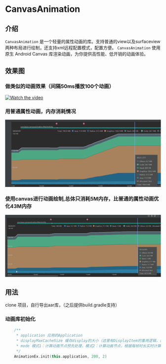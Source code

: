 # CanvasAnimation

## 介绍

`CanvasAnimation` 是一个轻量的属性动画的库。支持普通的view以及surfaceview两种布局进行绘制，还支持xml远程配置模式，配置方便。
`CanvasAnimation` 使用原生 Android Canvas 库渲染动画，为你提供高性能、低开销的动画体验。

## 效果图

### 做类似的动画效果（间隔50ms播放100个动画）

[![Watch the video](https://raw.github.com/GabLeRoux/WebMole/master/ressources/WebMole_Youtube_Video.png)](https://github.com/zzechao/CanvasAnimation/blob/canvas_view_new_feature_2.0/OScreen_recording.mp4)

### 用普通属性动画，内存消耗情况
![image](https://github.com/zzechao/CanvasAnimation/blob/canvas_view_new_feature_2.0/origin.jpg)

### 使用canvas进行动画绘制,总体只消耗5M内存，比普通的属性动画优化43M内存
![image](https://github.com/zzechao/CanvasAnimation/blob/canvas_view_new_feature_2.0/optimized.jpg)


## 用法

clone 项目，自行导出aar库，（之后提供build.gradle支持）

### 动画库初始化

```kotlin
    /**
     * application 应用的Application
     * displayMaxCacheSize 缓存display的大小（这里有DisplayItem的重用逻辑，根据内部声称key）
     * mode 模式1：计算动画节点预先处理，模式2：计算动画节点，根据每帧时长实时计算
     */
    AnimationEx.init(this.application, 200, 2)
```
